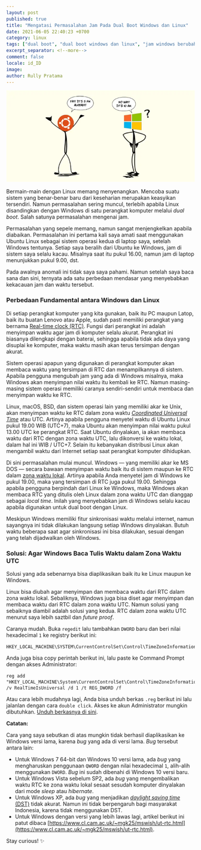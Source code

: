 ```yaml
---
layout: post
published: true
title: "Mengatasi Permasalahan Jam Pada Dual Boot Windows dan Linux"
date: 2021-06-05 22:40:23 +0700
category: linux
tags: ["dual boot", "dual boot windows dan linux", "jam windows berubah"]
excerpt_separator: <!--more-->
comment: false
locale: id_ID
image: 
author: Rully Pratama
---
```


![Ilustrasi Dual Boot Ubuntu Linux dan Windows](/images/2021/posts/jam-dual-boot/time.webp)

Bermain-main dengan Linux memang menyenangkan. Mencoba suatu sistem yang benar-benar baru dari keseharian merupakan keasyikan tersendiri. Namun permasalahan sering muncul, terlebih apabila Linux disandingkan dengan Windows di satu perangkat komputer melalui *dual boot*. Salah satunya permasalahan mengenai jam.
<!--more-->

Permasalahan yang sepele memang, namun sangat menjengkelkan apabila diabaikan. Permasalahan ini pertama kali saya amati saat menggunakan Ubuntu Linux sebagai sistem operasi kedua di laptop saya, setelah Windows tentunya. Setiap saya beralih dari Ubuntu ke Windows, jam di sistem saya selalu kacau. Misalnya saat itu pukul 16.00, namun jam di laptop menunjukkan pukul 9.00, dst.

Pada awalnya anomali ini tidak saya saya pahami. Namun setelah saya baca sana dan sini, ternyata ada satu perbedaan mendasar yang menyebabkan kekacauan jam dan waktu tersebut.

### Perbedaan Fundamental antara Windows dan Linux

Di setiap perangkat komputer yang kita gunakan, baik itu PC maupun Latop, baik itu buatan Lenovo atau Apple, sudah pasti memiliki perangkat yang bernama [Real-time clock (RTC)](https://en.wikipedia.org/wiki/Real-time_clock). Fungsi dari perangkat ini adalah menyimpan waktu agar jam di komputer selalu akurat. Perangkat ini biasanya dilengkapi dengan baterai, sehingga apabila tidak ada daya yang disuplai ke komputer, maka waktu masih akan terus tersimpan dengan akurat.

Sistem operasi apapun yang digunakan di perangkat komputer akan membaca waktu yang tersimpan di RTC dan menampilkannya di sistem. Apabila pengguna mengubah jam yang ada di Windows misalnya, maka Windows akan menyimpan nilai waktu itu kembali ke RTC. Namun masing-masing sistem operasi memiliki caranya sendiri-sendiri untuk membaca dan menyimpan waktu ke RTC.

Linux, macOS, BSD, dan sistem operasi lain yang memiliki akar ke Unix, akan menyimpan waktu ke RTC dalam zona waktu [*Coordinated Universal Time*](https://en.wikipedia.org/wiki/Coordinated_Universal_Time) atau UTC. Artinya apabila pengguna menyetel waktu di Ubuntu Linux pukul 19.00 WIB (UTC+7), maka Ubuntu akan menyimpan nilai waktu pukul 13.00 UTC ke perangkat RTC. Saat Ubuntu dinyalakan, ia akan membaca waktu dari RTC dengan zona waktu UTC, lalu dikonversi ke waktu lokal, dalam hal ini WIB / UTC+7. Selain itu kebanyakan distribusi Linux akan mengambil waktu dari Internet setiap saat perangkat komputer dihidupkan.

Di sini permasalahan mulai muncul. Windows — yang memiliki akar ke MS DOS — secara bawaan menyimpan waktu baik itu di sistem maupun ke RTC dalam [zona waktu lokal](https://devblogs.microsoft.com/oldnewthing/20040902-00/?p=37983). Artinya apabila Anda menyetel jam di Windows ke pukul 19.00, maka yang tersimpan di RTC juga pukul 19.00. Sehingga apabila pengguna berpindah dari Linux ke Windows, maka Windows akan membaca RTC yang ditulis oleh Linux dalam zona waktu UTC dan dianggap sebagai *local time*. Inilah yang menyebabkan jam di Windows selalu kacau apabila digunakan untuk dual boot dengan Linux.

Meskipun Windows memiliki fitur sinkronisasi waktu melalui internet, namun sayangnya ini tidak dilakukan langsung setiap Windows dinyalakan. Butuh waktu beberapa saat agar sinkronisasi ini bisa dilakukan, sesuai dengan yang telah dijadwalkan oleh Windows.

### Solusi: Agar Windows Baca Tulis Waktu dalam Zona Waktu UTC

Solusi yang ada sebenarnya bisa diaplikasikan baik itu ke Linux maupun ke Windows. 

Linux bisa diubah agar menyimpan dan membaca waktu dari RTC dalam zona waktu lokal. Sebaliknya, Windows juga bisa diset agar menyimpan dan membaca waktu dari RTC dalam zona waktu UTC. Namun solusi yang sebaiknya diambil adalah solusi yang kedua. RTC dalam zona waktu UTC menurut saya lebih saztbil dan *future proof*.

Caranya mudah. Buka `regedit` lalu tambahkan `DWORD` baru dan beri nilai hexadecimal `1` ke registry berikut ini:

```
HKEY_LOCAL_MACHINE\SYSTEM\CurrentControlSet\Control\TimeZoneInformation\RealTimeIsUniversal
```

Anda juga bisa copy perintah berikut ini, lalu paste ke Command Prompt dengan akses Administrator:

```
reg add "HKEY_LOCAL_MACHINE\System\CurrentControlSet\Control\TimeZoneInformation" /v RealTimeIsUniversal /d 1 /t REG_DWORD /f
```

Atau cara lebih mudahnya lagi, Anda bisa unduh berkas `.reg` berikut ini lalu jalanlan dengan cara `double click`. Akses ke akun Administrator mungkin dibutuhkan. [Unduh berkasnya di sini](/images/2021/posts/jam-dual-boot/windows_time_utc.reg).

**Catatan:**

Cara yang saya sebutkan di atas mungkin tidak berhasil diaplikasikan ke Windows versi lama, karena *bug* yang ada di versi lama. *Bug* tersebut antara lain:

* Untuk Windows 7 64-bit dan Windows 10 versi lama, ada *bug* yang mengharuskan penggunaan `QWORD` dengan nilai hexadecimal `1`, alih-alih menggunakan `DWORD`. *Bug* ini sudah dibenahi di Windows 10 versi baru.
* Untuk Windows Vista sebelum SP2, ada *bug* yang mengembalikan waktu RTC ke zona waktu lokal sesaat sesudah komputer dinyalakan dari mode *sleep* atau *hibernate*.
* Untuk Windows XP, ada *bug* yang menjadikan [*daylight saving time* (DST)](https://en.wikipedia.org/wiki/Daylight_saving_time) tidak akurat. Namun ini tidak berpengaruh bagi masyarakat Indonesia, karena tidak menggunakan DST.
* Untuk Windows dengan versi yang lebih lawas lagi, artikel berikut ini patut dibaca [https://www.cl.cam.ac.uk/~mgk25/mswish/ut-rtc.html](https://www.cl.cam.ac.uk/~mgk25/mswish/ut-rtc.html).

Stay curious! ✨
